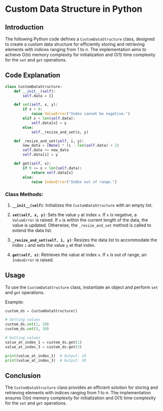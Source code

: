 # Custom Data Structure in Python

## Introduction

The following Python code defines a `CustomDataStructure` class, designed to create a custom data structure for efficiently storing and retrieving elements with indices ranging from 1 to n. The implementation aims to achieve O(n) memory complexity for initialization and O(1) time complexity for the `set` and `get` operations.

## Code Explanation

```python
class CustomDataStructure:
    def __init__(self):
        self.data = []

    def set(self, x, y):
        if x < 0:
            raise ValueError("Index cannot be negative.")
        elif x < len(self.data):
            self.data[x] = y
        else:
            self._resize_and_set(x, y)

    def _resize_and_set(self, i, y):
        new_data = [None] * (i - len(self.data) + 1)
        self.data += new_data
        self.data[i] = y

    def get(self, x):
        if 0 <= x < len(self.data):
            return self.data[x]
        else:
            raise IndexError("Index out of range.")
```

### Class Methods:

1. **`__init__(self)`**: Initializes the `CustomDataStructure` with an empty list.

2. **`set(self, x, y)`**: Sets the value `y` at index `x`. If `x` is negative, a `ValueError` is raised. If `x` is within the current length of the data, the value is updated. Otherwise, the `_resize_and_set` method is called to extend the data list.

3. **`_resize_and_set(self, i, y)`**: Resizes the data list to accommodate the index `i` and sets the value `y` at that index.

4. **`get(self, x)`**: Retrieves the value at index `x`. If `x` is out of range, an `IndexError` is raised.

## Usage

To use the `CustomDataStructure` class, instantiate an object and perform `set` and `get` operations.

Example:

```python
custom_ds = CustomDataStructure()

# Setting values
custom_ds.set(1, 10)
custom_ds.set(3, 30)

# Getting values
value_at_index_1 = custom_ds.get(1)
value_at_index_3 = custom_ds.get(3)

print(value_at_index_1)  # Output: 10
print(value_at_index_3)  # Output: 30
```

## Conclusion

The `CustomDataStructure` class provides an efficient solution for storing and retrieving elements with indices ranging from 1 to n. The implementation ensures O(n) memory complexity for initialization and O(1) time complexity for the `set` and `get` operations.

